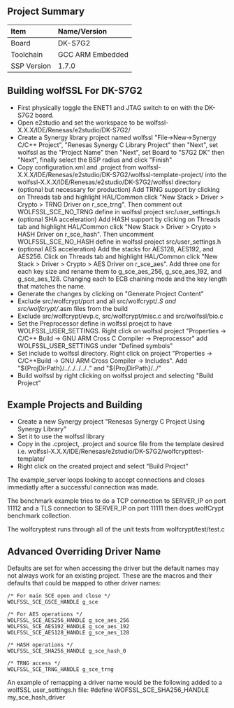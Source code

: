## Project Summary
|Item|Name/Version|
|:--|:--|
|Board|DK-S7G2|
|Toolchain|GCC ARM Embedded|
|SSP Version|1.7.0|


## Building wolfSSL For DK-S7G2

- First physically toggle the ENET1 and JTAG switch to on with the DK-S7G2 board.
- Open e2studio and set the workspace to be wolfssl-X.X.X/IDE/Renesas/e2studio/DK-S7G2/
- Create a Synergy library project named wolfssl "File->New->Synergy C/C++ Project", "Renesas Synergy C Library Project" then "Next", set wolfssl as the "Project Name" then "Next", set Board to "S7G2 DK" then "Next", finally select the BSP radius and click "Finish"
- Copy configuration.xml and .project from wolfssl-X.X.X/IDE/Renesas/e2studio/DK-S7G2/wolfssl-template-project/ into the wolfssl-X.X.X/IDE/Renesas/e2studio/DK-S7G2/wolfssl directory
- (optional but necessary for production) Add TRNG support by clicking on Threads tab and highlight HAL/Common click "New Stack > Driver > Crypto > TRNG Driver on r_sce_trng". Then comment out WOLFSSL_SCE_NO_TRNG define in wolfssl project src/user_settings.h
- (optional SHA acceleration) Add HASH support by clicking on Threads tab and highlight HAL/Common click "New Stack > Driver > Crypto > HASH Driver on r_sce_hash". Then uncomment WOLFSSL_SCE_NO_HASH define in wolfssl project src/user_settings.h
- (optional AES acceleration) Add the stacks for AES128, AES192, and AES256. Click on Threads tab and highlight HAL/Common click "New Stack > Driver > Crypto > AES Driver on r_sce_aes". Add three one for each key size and rename them to g_sce_aes_256, g_sce_aes_192, and g_sce_aes_128. Changing each to ECB chaining mode and the key length that matches the name.
- Generate the changes by clicking on "Generate Project Content"
- Exclude src/wolfcrypt/port and all src/wolfcrypt/*.S and src/wolfcrypt/*.asm files from the build
- Exclude src/wolfcrypt/evp.c, src/wolfcrypt/misc.c and src/wolfssl/bio.c
- Set the Preprocessor define in wolfssl proejct to have WOLFSSL_USER_SETTINGS. Right click on wolfssl project "Properties -> C/C++ Build -> GNU ARM Cross C Compiler -> Preprocessor" add WOLFSSL_USER_SETTINGS under "Defined symbols"
- Set include to wolfssl directory. Right click on project "Properties -> C/C++Build -> GNU ARM Cross Compiler -> Includes". Add "${ProjDirPath}/../../../../.." and "${ProjDirPath}/../"
- Build wolfssl by right clicking on wolfssl project and selecting "Build Project"

## Example Projects and Building

- Create a new Synergy project "Renesas Synergy C Project Using Synergy Library"
- Set it to use the wolfssl library
- Copy in the .cproject, .project and source file from the template desired i.e. wolfssl-X.X.X/IDE/Renesas/e2studio/DK-S7G2/wolfcrypttest-template/
- Right click on the created project and select "Build Project"

The example_server loops looking to accept connections and closes immediatly after a successful connection was made.

The benchmark example tries to do a TCP connection to SERVER_IP on port 11112 and a TLS connection to SERVER_IP on port 11111 then does wolfCrypt benchmark collection.

The wolfcryptest runs through all of the unit tests from wolfcrypt/test/test.c

## Advanced Overriding Driver Name
Defaults are set for when accessing the driver but the default names may not always work for an existing project. These are the macros and their defaults that could be mapped to other driver names:

```
/* For main SCE open and close */
WOLFSSL_SCE_GSCE_HANDLE g_sce

/* For AES operations */
WOLFSSL_SCE_AES256_HANDLE g_sce_aes_256
WOLFSSL_SCE_AES192_HANDLE g_sce_aes_192
WOLFSSL_SCE_AES128_HANDLE g_sce_aes_128

/* HASH operations */
WOLFSSL_SCE_SHA256_HANDLE g_sce_hash_0

/* TRNG access */
WOLFSSL_SCE_TRNG_HANDLE g_sce_trng
```


An example of remapping a driver name would be the following added to a wolfSSL user_settings.h file:
#define WOFSSL_SCE_SHA256_HANDLE my_sce_hash_driver
